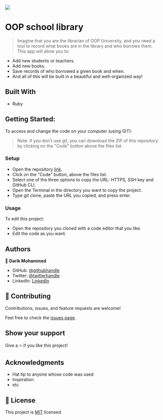 ![](https://img.shields.io/badge/Microverse-blueviolet)

# OOP school library

> Imagine that you are the librarian of OOP University, and you need a tool to record what books are in the library and who borrows them. This app will allow you to:

- Add new students or teachers.
- Add new books.
- Save records of who borrowed a given book and when.
- And all of this will be built in a beautiful and well-organized way!

## Built With

- Ruby

## Getting Started:

To access and change the code on your computer (using GIT):

> Note: if you don't use git, you can download the ZIP of this repository by clicking on the "Code" button above the files list.

### Setup

- Open the repository [link](https://github.com/darikmohammed/School-Library-RubyOOP).
- Click on the "Code" button, above the files list.
- Select one of the three options to copy the URL: HTTPS, SSH key and GitHub CLI.
- Open the Terminal in the directory you want to copy the project.
- Type git clone, paste the URL you copied, and press enter.

### Usage

To edit this project:

- Open the repository you cloned with a code editor that you like.
- Edit the code as you want.

## Authors

👤 **Darik Mohammed**

- GitHub: [@githubhandle](https://github.com/darikmohammed)
- Twitter: [@twitterhandle](https://twitter.com/r_darik)
- LinkedIn: [LinkedIn](https://www.linkedin.com/in/darik-mohammed/)

## 🤝 Contributing

Contributions, issues, and feature requests are welcome!

Feel free to check the [issues page](../../issues/).

## Show your support

Give a ⭐️ if you like this project!

## Acknowledgments

- Hat tip to anyone whose code was used
- Inspiration
- etc

## 📝 License

This project is [MIT](./MIT.md) licensed.
